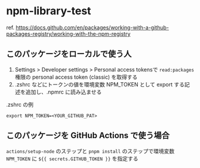 # npm-library-test

ref. https://docs.github.com/en/packages/working-with-a-github-packages-registry/working-with-the-npm-registry

## このパッケージをローカルで使う人

1. Settings > Developer settings > Personal access tokensで `read:packages` 権限の personal access token (classic) を取得する
2. .zshrc などにトークンの値を環境変数 NPM_TOKEN として export する記述を追加し、.npmrc に読み込ませる

.zshrc の例

```
export NPM_TOKEN=<YOUR_GITHUB_PAT>
```

## このパッケージを GitHub Actions で使う場合

`actions/setup-node` のステップと `pnpm install` のステップで環境変数 `NPM_TOKEN` に `${{ secrets.GITHUB_TOKEN }}` を指定する
